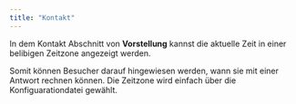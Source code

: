 ```yaml
---
title: "Kontakt"
---
```


In dem Kontakt Abschnitt von **Vorstellung** kannst die aktuelle Zeit in einer belibigen Zeitzone angezeigt werden.

Somit können Besucher darauf hingewiesen werden, wann sie mit einer Antwort rechnen können. Die Zeitzone wird einfach über die Konfiguarationdatei gewählt.
